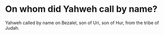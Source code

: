 # On whom did Yahweh call by name?

Yahweh called by name on Bezalel, son of Uri, son of Hur, from the tribe of Judah.
